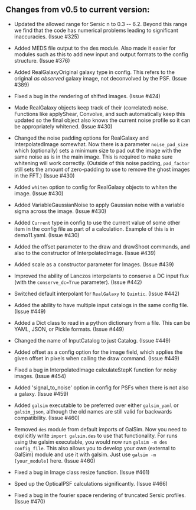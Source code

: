 Changes from v0.5 to current version:
------------------------------------

* Updated the allowed range for Sersic n to 0.3 -- 6.2.  Beyond this range we find that the 
  code has numerical problems leading to significant inaccuracies.  (Issue #325)

* Added MEDS file output to the des module.  Also made it easier for modules such as this to add 
  new input and output formats to the config structure.  (Issue #376)

* Added RealGalaxyOriginal galaxy type in config.  This refers to the original _as observed_
  galaxy image, not deconvolved by the PSF.  (Issue #389)

* Fixed a bug in the rendering of shifted images.  (Issue #424)

* Made RealGalaxy objects keep track of their (correlated) noise.  Functions like applyShear,
  Convolve, and such automatically keep this updated so the final object also knows the current
  noise profile so it can be appropriately whitened.  (Issue #430)

* Changed the noise padding options for RealGalaxy and InterpolatedImage somewhat.  Now there is
  a parameter `noise_pad_size` which (optionally) sets a minimum size to pad out the image with
  the same noise as is in the main image.  This is required to make sure whitening will work
  correctly.  (Outside of this noise padding, `pad_factor` still sets the amount of zero-padding
  to use to remove the ghost images in the FFT.)  (Issue #430)

* Added `whiten` option to config for RealGalaxy objects to whiten the image.  (Issue #430)

* Added VariableGaussianNoise to apply Gaussian noise with a variable sigma across the image.
  (Issue #430)

* Added `Current` type in config to use the current value of some other item in the config file
  as part of a calculation.  Example of this is in demo11.yaml.  (Issue #430)

* Added the offset parameter to the draw and drawShoot commands, and also to the constructor 
  of InterpolatedImage.  (Issue #439)

* Added scale as a constructor parameter for Images.  (Issue #439)

* Improved the ability of Lanczos interpolants to conserve a DC input flux (with the 
  `conserve_dc=True` parameter).  (Issue #442)

* Switched default interpolant for `RealGalaxy` to `Quintic`.  (Issue #442)

* Added the ability to have multiple input catalogs in the same config file.  (Issue #449)

* Added a Dict class to read in a python dictionary from a file.  This can be YAML, JSON, or 
  Pickle formats.  (Issue #449)

* Changed the name of InputCatalog to just Catalog.  (Issue #449)

* Added offset as a config option for the image field, which applies the given offset in pixels 
  when calling the draw command.  (Issue #449)

* Fixed a bug in InterpolatedImage calculateStepK function for noisy images.  (Issue #454)

* Added 'signal_to_noise' option in config for PSFs when there is not also a galaxy.  (Issue #459)

* Added `galsim` executable to be preferred over either `galsim_yaml` or `galsim_json`, although 
  the old names are still valid for backwards compatibility.  (Issue #460)

* Removed `des` module from default imports of GalSim.  Now you need to explicitly write
  `import galsim.des` to use that functionality.  For runs using the galsim executable, you would 
  now run `galsim -m des config_file`.  This also allows you to develop your own (external to 
  GalSim) module and use it with galsim.  Just use `galsim -m [your_module]` here.  (Issue #460)

* Fixed a bug in Image class resize function.  (Issue #461)

* Sped up the OpticalPSF calculations significantly.  (Issue #466)

* Fixed a bug in the fourier space rendering of truncated Sersic profiles.  (Issue #470)
